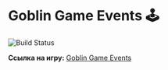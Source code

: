 # Goblin Game Events 🕹️

![Build Status](https://github.com/vmyan/goblin-game-events-new/actions/workflows/deploy.yml/badge.svg)

**Ссылка на игру:** [Goblin Game Events](https://vmyan.github.io/goblin-game-events-new/)
